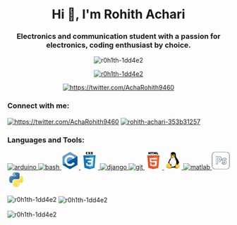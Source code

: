 <h1 align="center">Hi 👋, I'm Rohith Achari</h1>
<h3 align="center">Electronics and communication student with a passion for electronics, coding enthusiast by choice.</h3>

<p align="center"> <img src="https://komarev.com/ghpvc/?username=r0h1th-1dd4e2&label=Profile%20views&color=0e75b6&style=flat" alt="r0h1th-1dd4e2" /> </p>

<p align="center"> <a href="https://github.com/ryo-ma/github-profile-trophy"><img src="https://github-profile-trophy.vercel.app/?username=r0h1th-1dd4e2&theme=tokyonight&row=2&column=5" alt="r0h1th-1dd4e2" /></a> </p>

<p align="center"> <a href="https://twitter.com/AchaRohith9460" target="blank"><img src="https://img.shields.io/twitter/follow/AchaRohith9460?style=for-the-badge&logo=twitter" alt="https://twitter.com/AchaRohith9460" /></a> </p>

<h3 align="left">Connect with me:</h3>
<p align="left">
<a href="/https://twitter.com/AchaRohith9460" target="blank"><img align="center" src="https://raw.githubusercontent.com/rahuldkjain/github-profile-readme-generator/master/src/images/icons/Social/twitter.svg" alt="https://twitter.com/AchaRohith9460" height="30" width="40" /></a>
<a href="https://linkedin.com/in/rohith-achari-353b31257" target="blank"><img align="center" src="https://raw.githubusercontent.com/rahuldkjain/github-profile-readme-generator/master/src/images/icons/Social/linked-in-alt.svg" alt="rohith-achari-353b31257" height="30" width="40" /></a>
</p>

<h3 align="left">Languages and Tools:</h3>
<p align="left"> <a href="https://www.arduino.cc/" target="_blank" rel="noreferrer"> <img src="https://cdn.worldvectorlogo.com/logos/arduino-1.svg" alt="arduino" width="40" height="40"/> </a> <a href="https://www.gnu.org/software/bash/" target="_blank" rel="noreferrer"> <img src="https://www.vectorlogo.zone/logos/gnu_bash/gnu_bash-icon.svg" alt="bash" width="40" height="40"/> </a> <a href="https://www.cprogramming.com/" target="_blank" rel="noreferrer"> <img src="https://raw.githubusercontent.com/devicons/devicon/master/icons/c/c-original.svg" alt="c" width="40" height="40"/> </a> <a href="https://www.w3schools.com/css/" target="_blank" rel="noreferrer"> <img src="https://raw.githubusercontent.com/devicons/devicon/master/icons/css3/css3-original-wordmark.svg" alt="css3" width="40" height="40"/> </a> <a href="https://www.djangoproject.com/" target="_blank" rel="noreferrer"> <img src="https://cdn.worldvectorlogo.com/logos/django.svg" alt="django" width="40" height="40"/> </a> <a href="https://git-scm.com/" target="_blank" rel="noreferrer"> <img src="https://www.vectorlogo.zone/logos/git-scm/git-scm-icon.svg" alt="git" width="40" height="40"/> </a> <a href="https://www.w3.org/html/" target="_blank" rel="noreferrer"> <img src="https://raw.githubusercontent.com/devicons/devicon/master/icons/html5/html5-original-wordmark.svg" alt="html5" width="40" height="40"/> </a> <a href="https://www.linux.org/" target="_blank" rel="noreferrer"> <img src="https://raw.githubusercontent.com/devicons/devicon/master/icons/linux/linux-original.svg" alt="linux" width="40" height="40"/> </a> <a href="https://www.mathworks.com/" target="_blank" rel="noreferrer"> <img src="https://upload.wikimedia.org/wikipedia/commons/2/21/Matlab_Logo.png" alt="matlab" width="40" height="40"/> </a> <a href="https://www.photoshop.com/en" target="_blank" rel="noreferrer"> <img src="https://raw.githubusercontent.com/devicons/devicon/master/icons/photoshop/photoshop-line.svg" alt="photoshop" width="40" height="40"/> </a> <a href="https://www.python.org" target="_blank" rel="noreferrer"> <img src="https://raw.githubusercontent.com/devicons/devicon/master/icons/python/python-original.svg" alt="python" width="40" height="40"/> </a> </p>

<p><img align="left" src="https://github-readme-stats.vercel.app/api/top-langs?username=r0h1th-1dd4e2&show_icons=true&locale=en&layout=donut-vertical&theme=tokyonight" alt="r0h1th-1dd4e2" /></p>

<p>&nbsp;<img align="center" src="https://github-readme-stats.vercel.app/api?username=r0h1th-1dd4e2&show_icons=true&locale=en&theme=tokyonight" alt="r0h1th-1dd4e2" /></p>

<p><img align="center" src="https://github-readme-streak-stats.herokuapp.com/?user=r0h1th-1dd4e2&&theme=tokyonight" alt="r0h1th-1dd4e2" /></p>

